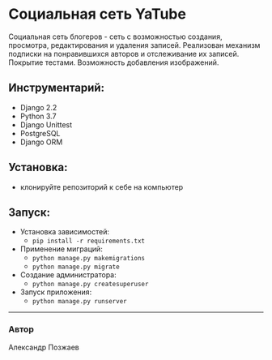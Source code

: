 # Социальная сеть YaTube

Социальная сеть блогеров - сеть с возможностью создания, просмотра, редактирования и удаления записей. Реализован механизм подписки на понравившихся авторов и отслеживание их записей. Покрытие тестами. Возможность добавления изображений.

## Инструментарий:
  * Django 2.2
  * Python 3.7
  * Django Unittest
  * PostgreSQL
  * Django ORM

## Установка:
  * клонируйте репозиторий к себе на компьютер

## Запуск:
  * Установка зависимостей:
    * `pip install -r requirements.txt`
  * Применение миграций:
    * `python manage.py makemigrations`
    * `python manage.py migrate`
  * Создание администратора:
    * `python manage.py createsuperuser`
  * Запуск приложения:
    * `python manage.py runserver`
***
### Автор
Александр Позжаев
